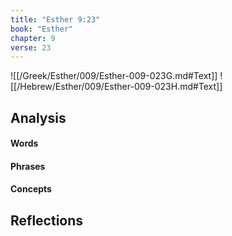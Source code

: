 ```yaml
---
title: "Esther 9:23"
book: "Esther"
chapter: 9
verse: 23
---
```

![[/Greek/Esther/009/Esther-009-023G.md#Text]]
![[/Hebrew/Esther/009/Esther-009-023H.md#Text]]

## Analysis

#### Words

#### Phrases

#### Concepts

## Reflections

